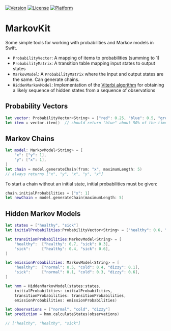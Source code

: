 [![Version](https://img.shields.io/cocoapods/v/MarkovKit.svg?style=flat)](http://cocoapods.org/pods/MarkovKit)
[![License](https://img.shields.io/cocoapods/l/MarkovKit.svg?style=flat)](http://cocoapods.org/pods/MarkovKit)
[![Platform](https://img.shields.io/cocoapods/p/MarkovKit.svg?style=flat)](http://cocoapods.org/pods/MarkovKit)

# MarkovKit

Some simple tools for working with probabilities and Markov models in Swift.

* `ProbabilityVector`: A mapping of items to probabilities (summing to 1)
* `ProbabilityMatrix`: A transition table mapping input states to output states
* `MarkovModel`: A `ProbabilityMatrix` where the input and output states are the same.  Can generate chains.
* `HiddenMarkovModel`: Implementation of the [Viterbi algorithm](https://en.wikipedia.org/wiki/Viterbi_algorithm) for obtaining a likely sequence of hidden states from a sequence of observations

## Probability Vectors

```swift
let vector: ProbabilityVector<String> = ["red": 0.25, "blue": 0.5, "green": 0.25]
let item = vector.item()  // should return "blue" about 50% of the time
```

## Markov Chains

```swift
let model: MarkovModel<String> = [
    "x": ["y": 1],
    "y": ["x": 1],
]
let chain = model.generateChain(from: "x", maximumLength: 5)
// always returns ["x", "y", "x", "y", "x"]
```

To start a chain without an initial state, initial probabilities must be given:

```swift
chain.initialProbabilities = ["x": 1]
let newChain = model.generateChain(maximumLength: 5)

```


## Hidden Markov Models

```swift
let states = ["healthy", "sick"]
let initialProbabilities:ProbabilityVector<String> = ["healthy": 0.6, "sick": 0.4]

let transitionProbabilities:MarkovModel<String> = [
    "healthy":  ["healthy": 0.7, "sick": 0.3],
    "sick":     ["healthy": 0.4, "sick": 0.6],
]

let emissionProbabilities: MarkovModel<String> = [
    "healthy":  ["normal": 0.5, "cold": 0.4, "dizzy": 0.1],
    "sick":     ["normal": 0.1, "cold": 0.3, "dizzy": 0.6],
]

let hmm = HiddenMarkovModel(states:states, 
    initialProbabilities: initialProbabilities, 
    transitionProbabilities: transitionProbabilities, 
    emissionProbabilities: emissionProbabilities)

let observations = ["normal", "cold", "dizzy"]
let prediction = hmm.calculateStates(observations)

// ["healthy", "healthy", "sick"]
```
